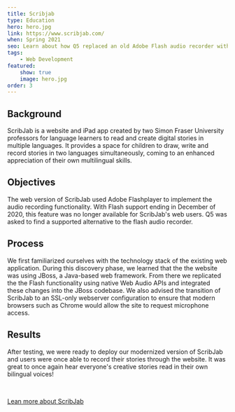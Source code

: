 ```yaml
---
title: Scribjab
type: Education
hero: hero.jpg
link: https://www.scribjab.com/
when: Spring 2021
seo: Learn about how Q5 replaced an old Adobe Flash audio recorder with a one that uses native and modern web standards
tags:
    - Web Development
featured:
    show: true
    image: hero.jpg
order: 3
---
```

## Background
ScribJab is a website and iPad app created by two Simon Fraser University professors for language learners to read and create digital stories in multiple languages. It provides a space for children to draw, write and record stories in two languages simultaneously, coming to an enhanced appreciation of their own multilingual skills.

## Objectives
The web version of ScribJab used Adobe Flashplayer to implement the audio recording functionality.  With Flash support ending in December of 2020, this feature was no longer available for ScribJab's web users.  Q5 was asked to find a supported alternative to the flash audio recorder.

## Process
We first familiarized ourselves with the technology stack of the existing web application.  During this discovery phase, we learned that the the website was using JBoss, a Java-based web framework.  From there we replicated the the Flash functionality using native Web Audio APIs and integrated these changes into the JBoss codebase.  We also advised the transition of ScribJab to an SSL-only webserver configuration to ensure that modern browsers such as Chrome would allow the site to request microphone access.

## Results
After testing, we were ready to deploy our modernized version of ScribJab and users were once able to record their stories through the website.  It was great to once again hear everyone's creative stories read in their own bilingual voices!

<br>

[Lean more about ScribJab](https://www.scribjab.com/en/about/about.html)